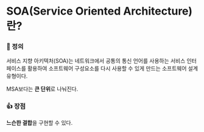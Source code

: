 # SOA(Service Oriented Architecture)란?

### 📌 정의

서비스 지향 아키텍처(SOA)는 네트워크에서 공통의 통신 언어를 사용하는 서비스 인터페이스를 활용하여 소프트웨어 구성요소를 다시 사용할 수 있게 만드는 소프트웨어 설계 유형이다.

MSA보다는 **큰 단위**로 나눠진다.

### 👍 장점

**느슨한 결합**을 구현할 수 있다.

